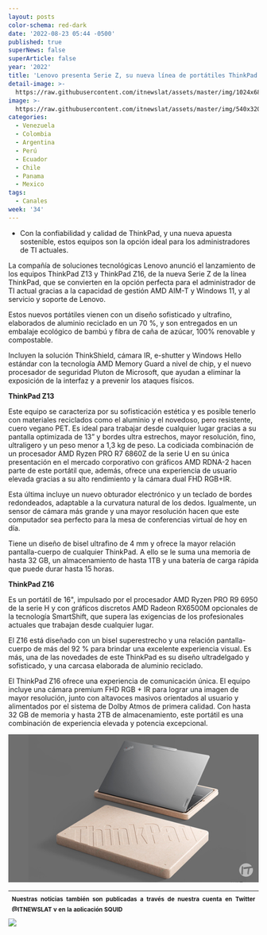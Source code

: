 ```yaml
---
layout: posts
color-schema: red-dark
date: '2022-08-23 05:44 -0500'
published: true
superNews: false
superArticle: false
year: '2022'
title: 'Lenovo presenta Serie Z, su nueva línea de portátiles ThinkPad'
detail-image: >-
  https://raw.githubusercontent.com/itnewslat/assets/master/img/1024x680/Serie-Z-lenovo-g.jpg
image: >-
  https://raw.githubusercontent.com/itnewslat/assets/master/img/540x320/Serie-Z-lenovo-p.jpg
categories:
  - Venezuela
  - Colombia
  - Argentina
  - Perú
  - Ecuador
  - Chile
  - Panama
  - Mexico
tags:
  - Canales
week: '34'
---
```

- Con la confiabilidad y calidad de ThinkPad, y una nueva apuesta sostenible, estos equipos son la opción ideal para los administradores de TI actuales.

La compañía de soluciones tecnológicas Lenovo anunció el lanzamiento de los equipos ThinkPad Z13 y ThinkPad Z16, de la nueva Serie Z de la línea ThinkPad, que se convierten en la opción perfecta para el administrador de TI actual gracias a la capacidad de gestión AMD AIM-T y Windows 11, y al servicio y soporte de Lenovo.

Estos nuevos portátiles vienen con un diseño sofisticado y ultrafino, elaborados de aluminio reciclado en un 70 %, y son entregados en un embalaje ecológico de bambú y fibra de caña de azúcar, 100% renovable y compostable. 

Incluyen la solución ThinkShield, cámara IR, e-shutter y Windows Hello estándar con la tecnología AMD Memory Guard a nivel de chip, y el nuevo procesador de seguridad Pluton de Microsoft, que ayudan a eliminar la exposición de la interfaz y a prevenir los ataques físicos.

**ThinkPad Z13**

Este equipo se caracteriza por su sofisticación estética y es posible tenerlo con materiales reciclados como el aluminio y el novedoso, pero resistente, cuero vegano PET. Es ideal para trabajar desde cualquier lugar gracias a su pantalla optimizada de 13” y bordes ultra estrechos, mayor resolución, fino, ultraligero y un peso menor a 1,3 kg de peso.
La codiciada combinación de un procesador AMD Ryzen PRO R7 6860Z de la serie U en su única presentación en el mercado corporativo con gráficos AMD RDNA-2 hacen parte de este portátil que, además, ofrece una experiencia de usuario elevada gracias a su alto rendimiento y la cámara dual FHD RGB+IR.

Esta última incluye un nuevo obturador electrónico y un teclado de bordes redondeados, adaptable a la curvatura natural de los dedos. Igualmente, un sensor de cámara más grande y una mayor resolución hacen que este computador sea perfecto para la mesa de conferencias virtual de hoy en día.

Tiene un diseño de bisel ultrafino de 4 mm y ofrece la mayor relación pantalla-cuerpo de cualquier ThinkPad. A ello se le suma una memoria de hasta 32 GB, un almacenamiento de hasta 1TB y una batería de carga rápida que puede durar hasta 15 horas.

**ThinkPad Z16**

Es un portátil de 16", impulsado por el procesador AMD Ryzen PRO R9 6950 de la serie H y con gráficos discretos AMD Radeon RX6500M opcionales de la tecnología SmartShift, que supera las exigencias de los profesionales actuales que trabajan desde cualquier lugar.

El Z16 está diseñado con un bisel superestrecho y una relación pantalla-cuerpo de más del 92 % para brindar una excelente experiencia visual. Es más, una de las novedades de este ThinkPad es su diseño ultradelgado y sofisticado, y una carcasa elaborada de aluminio reciclado.

El ThinkPad Z16 ofrece una experiencia de comunicación única. El equipo incluye una cámara premium FHD RGB + IR para lograr una imagen de mayor resolución, junto con altavoces masivos orientados al usuario y alimentados por el sistema de Dolby Atmos de primera calidad.
Con hasta 32 GB de memoria y hasta 2TB de almacenamiento, este portátil es una combinación de experiencia elevada y potencia excepcional.

![](https://raw.githubusercontent.com/itnewslat/assets/master/img/540x320/Serie-Z-lenovo-p.jpg)

<table style="height: 42px;" width="569">
<tbody>
<tr>
<td style="text-align: justify;"><sub><strong>Nuestras noticias también son publicadas a través de nuestra cuenta en Twitter <a href="https://twitter.com/itnewslat?lang=es">@ITNEWSLAT</a> y en la aplicación <a href="https://squidapp.co/en/">SQUID</a></strong></sub></td>
</tr>
</tbody>
</table>

<img src="https://tracker.metricool.com/c3po.jpg?hash=56f88a41e39ab42c063cc51676587a04"/>